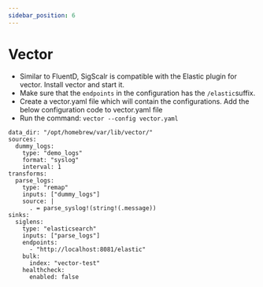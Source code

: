 ```yaml
---
sidebar_position: 6
---
```


# Vector

- Similar to FluentD, SigScalr is compatible with the Elastic plugin for vector. Install vector and start it.
- Make sure that the `endpoints` in the configuration has the `/elastic`suffix. 
- Create a vector.yaml file which will contain the configurations. Add the below configuration code to vector.yaml file
- Run the command: `vector --config vector.yaml`
```
data_dir: "/opt/homebrew/var/lib/vector/"
sources:
  dummy_logs:
    type: "demo_logs"
    format: "syslog"
    interval: 1
transforms:
  parse_logs:
    type: "remap"
    inputs: ["dummy_logs"]
    source: |
      . = parse_syslog!(string!(.message))
sinks:
  siglens:
    type: "elasticsearch"
    inputs: ["parse_logs"]
    endpoints:
      - "http://localhost:8081/elastic"
    bulk:
      index: "vector-test"
    healthcheck:
      enabled: false
```